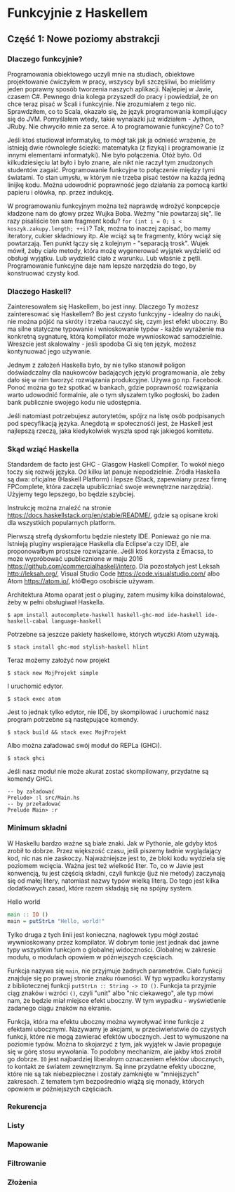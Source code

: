 # Funkcyjnie z Haskellem
## Część 1: Nowe poziomy abstrakcji
### Dlaczego funkcyjnie?
Programowania obiektowego uczyli mnie na studiach, obiektowe projektowanie ćwiczyłem w pracy, wszyscy byli szczęśliwi, bo mieliśmy jeden poprawny sposób tworzenia naszych aplikacji. Najlepiej w Javie, czasem C#. Pewnego dnia kolega przyszedł do pracy i powiedział, że on chce teraz pisać w Scali i funkcyjnie. Nie zrozumiałem z tego nic. Sprawdziłem, co to Scala, okazało się, że język programowania kompilujący się do JVM. Pomyślałem wtedy, takie wynalazki już widziałem - Jython, JRuby. Nie chwyciło mnie za serce. A to programowanie funkcyjne? Co to?

Jeśli ktoś studiował informatykę, to mógł tak jak ja odnieść wrażenie, że istnieją dwie równoległe ścieżki: matematyka (z fizyką) i programowanie (z innymi elementami informatyki). Nie było połączenia. Otóż było. Od kilkudziesięciu lat było i było znane, ale nikt nie raczył tym znudzonych studentów zagaić. Programowanie funkcyjne to połączenie między tymi światami. To stan umysłu, w którym nie trzeba pisać testów na każdą jedną linijkę kodu. Można udowodnić poprawność jego działania za pomocą kartki papieru i ołówka, np. przez indukcję.

W programowaniu funkcyjnym można też naprawdę wdrożyć konpcepcje kładzone nam do głowy przez Wujka Boba. Weźmy "nie powtarzaj się". Ile razy pisaliście ten sam fragment kodu? `for (int i = 0; i < koszyk.zakupy.length; ++i)`? Tak, można to inaczej zapisać, bo mamy iteratory, cukier składniowy itp. Ale wciąż są te fragmenty, który wciąż się powtarzają. Ten punkt łączy się z kolejnym - "separacją trosk". Wujek mówił, żeby ciało metody, która możę wygenerować wyjątek wydzielić od obsługi wyjątku. Lub wydzielić ciało z warunku. Lub właśnie z pętli. Programowanie funkcyjne daje nam lepsze narzędzia do tego, by konstruować czysty kod.

### Dlaczego Haskell?
Zainteresowałem się Haskellem, bo jest inny. Dlaczego Ty możesz zainteresować się Haskellem? Bo jest czysto funkcyjny - idealny do nauki, nie można pójść na skróty i trzeba nauczyć się, czym jest efekt uboczny. Bo ma silne statyczne typowanie i wnioskowanie typów - każde wyrażenie ma konkretną sygnaturę, którą kompilator może wywnioskować samodzielnie. Wreszcie jest skalowalny - jeśli spodoba Ci się ten język, możesz kontynuować jego używanie.

Jednym z założeń Haskella było, by nie tylko stanowił poligon doświadczalny dla naukowców badających języki programowania, ale żeby dało się w nim tworzyć rozwiązania produkcyjne. Używa go np. Facebook. Ponoć można go też spotkać w bankach, gdzie poprawność rozwiązania warto udowodnić formalnie, ale o tym słyszałem tylko pogłoski, bo żaden bank publicznie swojego kodu nie udostępnia.

Jeśli natomiast potrzebujesz autorytetów, spójrz na listę osób podpisanych pod specyfikacją języka. Anegdotą w społecznośći jest, że Haskell jest najlepszą rzeczą, jaka kiedykolwiek wyszła spod rąk jakiegoś komitetu.

### Skąd wziąć Haskella
  Standardem de facto jest GHC - Glasgow Haskell Compiler. To wokół niego toczy się rozwój języka. Od kilku lat panuje niepodzielnie. Źródła Haskella są dwa: oficjalne (Haskell Platform) i lepsze (Stack, zapewniany przez firmę FPComplete, która zaczęła upubliczniać swoje wewnętrzne narzędzia). Użyjemy tego lepszego, bo będzie szybciej.

Instrukcję można znaleźć na stronie https://docs.haskellstack.org/en/stable/README/, gdzie są opisane kroki dla wszystkich popularnych platform.

Pierwszą strefą dyskomfortu będzie niestety IDE. Ponieważ go nie ma. Istnieją pluginy wspierające Haskella dla Eclipse'a czy IDEI, ale proponowałbym prostsze rozwiązanie. Jeśli ktoś korzysta z Emacsa, to może wypróbować upublicznione w maju 2016 https://github.com/commercialhaskell/intero. Dla pozostałych jest Leksah http://leksah.org/, Visual Studio Code https://code.visualstudio.com/ albo Atom https://atom.io/, któ©ego osobiście używam.

Architektura Atoma oparat jest o pluginy, zatem musimy kilka doinstalować, żeby w pełni obsługiwał Haskella.
```
$ apm install autocomplete-haskell haskell-ghc-mod ide-haskell ide-haskell-cabal language-haskell
```
Potrzebne sa jeszcze pakiety haskellowe, których wtyczki Atom używają.
```
$ stack install ghc-mod stylish-haskell hlint
```

Teraz możemy założyć now projekt
```
$ stack new MojProjekt simple
```

I uruchomić edytor.
```
$ stack exec atom
```

Jest to jednak tylko edytor, nie IDE, by skompilować i uruchomić nasz program potrzebne są następujące komendy.
```
$ stack build && stack exec MojProjekt
```

Albo można załadować swój moduł do REPLa (GHCi).
```
$ stack ghci
```

Jeśli nasz moduł nie może akurat zostać skompilowany, przydatne są komendy GHCi.
```
-- by załadować
Prelude> :l src/Main.hs
-- by przeładować
Prelude Main> :r
```

### Minimum składni
W Haskellu bardzo ważne są białe znaki. Jak w Pythonie, ale gdyby ktoś zrobił to dobrze. Przez większość czasu, jeśli piszemy ładnie wyglądający kod, nic nas nie zaskoczy. Najważniejsze jest to, że bloki kodu wydziela się poziomem wcięcia. Ważna jest też wielkość liter. To, co w Javie jest konwencją, tu jest częścią składni, czyli funkcje (już nie metody) zaczynają się od małej litery, natomiast nazwy typów wielką literą. Do tego jest kilka dodatkowych zasad, które razem składają się na spójny system.

Hello world
```haskell
main :: IO ()
main = putStrLn "Hello, world!"
```
Tylko druga z tych linii jest konieczna, nagłowek typu mógł zostać wywnioskowany przez kompilator. W dobrym tonie jest jednak dać jawne typy wszystkim funkcjom o globalnej widoczności. Globalnej w zakresie modułu, o modułach opowiem w późniejszych częściach.

Funkcja nazywa się `main`, nie przyjmuje żadnych parametrów. Ciało funkcji znajduje się po prawej stronie znaku równości. W typ wypadku korzystamy z bibliotecznej funkcji `putStrLn :: String -> IO ()`. Funkcja ta przyjmie ciąg znaków i wzróci `()`, czyli "unit" albo "nic ciekawego", ale typ mówi nam, że będzie miał miejsce efekt uboczny. W tym wypadku - wyświetlenie zadanego ciągu znaków na ekranie.

Funkcja, która ma efektu uboczny można wywoływać inne funkcje z efektami ubocznymi. Nazywamy je akcjami, w przeciwieństwie do czystych funkcji, które nie mogą zawierać efektów ubocznych. Jest to wymuszone na poziomie typów. Można to skojarzyć z tym, jak wyjątek w Javie propaguje się w górę stosu wywołania. To podobny mechanizm, ale jakby ktoś zrobił go dobrze. `IO` jest najbardziej liberalnym oznaczeniem efektów ubocznych, to kontakt ze światem zewnętrznym. Są inne przydatne efekty uboczne, które nie są tak niebezpieczne i zostały zamknięte w "mniejszych" zakresach. Z tematem tym bezpośrednio wiążą się monady, których opowiem w późniejszych częściach.

### Rekurencja
### Listy
### Mapowanie
### Filtrowanie
### Złożenia
